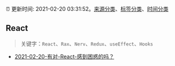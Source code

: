 :alarm_clock: 更新时间: 2021-02-20 03:31:52。[来源分类](../README.md)、[标签分类](../TAGS.md)、[时间分类](../TIMELINE.md)

## React


> 关键字：`React`、`Rax`、`Nerv`、`Redux`、`useEffect`、`Hooks`



- [2021-02-20-有对-React-感到困惑的吗？](https://www.v2ex.com/t/754501) 